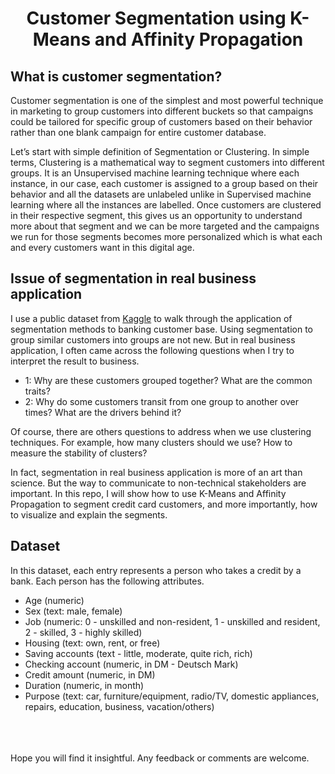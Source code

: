 
# <h1 align="center" id="heading">Customer Segmentation using K-Means and Affinity Propagation</h1>


## What is customer segmentation? ##
Customer segmentation is one of the simplest and most powerful technique in marketing to group customers into different buckets so that campaigns could be tailored for specific group of customers based on their behavior rather than one blank campaign for entire customer database.

Let’s start with simple definition of Segmentation or Clustering. In simple terms, Clustering is a mathematical way to segment customers into different groups. It is an Unsupervised machine learning technique where each instance, in our case, each customer is assigned to a group based on their behavior and all the datasets are unlabeled unlike in Supervised machine learning where all the instances are labelled. Once customers are clustered in their respective segment, this gives us an opportunity to understand more about that segment and we can be more targeted and the campaigns we run for those segments becomes more personalized which is what each and every customers want in this digital age.




## Issue of segmentation in real business application ##

I use a public dataset from [Kaggle](https://www.kaggle.com/code/paulinan/bank-customer-segmentation/data) to walk through the application of segmentation methods to banking customer base. Using segmentation to group similar customers into groups are not new. But in real business application, I often came across the following questions when I try to interpret the result to business.

* 1: Why are these customers grouped together? What are the common traits?
* 2: Why do some customers transit from one group to another over times? What are the drivers behind it?

Of course, there are others questions to address when we use clustering techniques. For example, how many clusters should we use? How to measure the stability of clusters?

In fact, segmentation in real business application is more of an art than science. But the way to communicate to non-technical stakeholders are important. In this repo, I will show how to use K-Means and Affinity Propagation to segment credit card customers, and more importantly, how to visualize and explain the segments. 



## Dataset ##

In this dataset, each entry represents a person who takes a credit by a bank. Each person has the following attributes.

* Age (numeric)
* Sex (text: male, female)
* Job (numeric: 0 - unskilled and non-resident, 1 - unskilled and resident, 2 - skilled, 3 - highly skilled)
* Housing (text: own, rent, or free)
* Saving accounts (text - little, moderate, quite rich, rich)
* Checking account (numeric, in DM - Deutsch Mark)
* Credit amount (numeric, in DM)
* Duration (numeric, in month)
* Purpose (text: car, furniture/equipment, radio/TV, domestic appliances, repairs, education, business, vacation/others)









<br/>
<br/>
<br/>
Hope you will find it insightful. Any feedback or comments are welcome. 